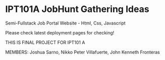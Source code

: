 # IPT101A JobHunt Gathering Ideas
Semi-Fullstack Job Portal Website - Html, Css, Javascript

Please check latest deployment pages for checking!

THIS IS FINAL PROJECT FOR IPT101 A

MEMBERS:
Joshua Sarno, Nikko Peter Villafuerte, John Kenneth Fronteras

